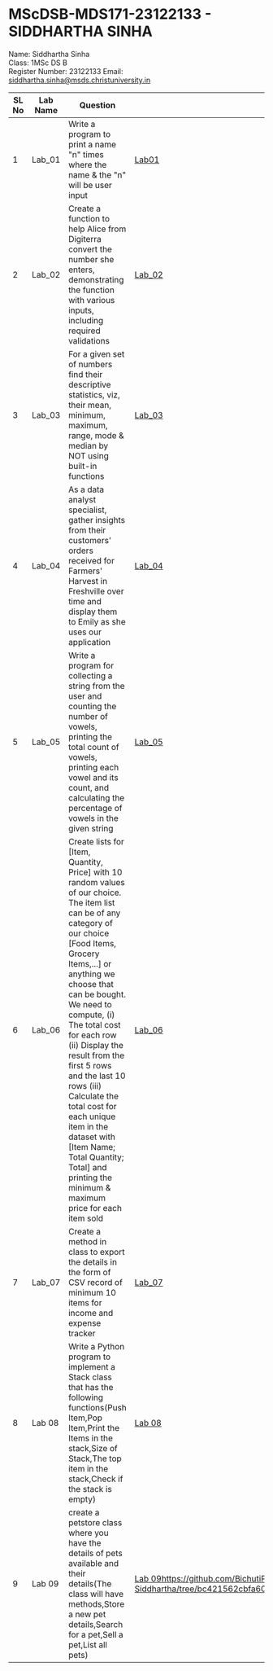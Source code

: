 # MScDSB-MDS171-23122133 - SIDDHARTHA SINHA
Name: Siddhartha Sinha   
Class: 1MSc DS B   
Register Number: 23122133
Email: siddhartha.sinha@msds.christuniversity.in

| SL No | Lab Name | Question | Link to Code |
|---    |---       |---       |---           |
| 1     | Lab_01   | Write a program to print a name "n" times where the name & the "n" will be user input|<a href="[Lab01](https://github.com/BichutiPata19/MScDSB-MDS171-23122133-Siddhartha/blob/78789088cb3227fcb62fc54ff248f2f6bcd94e94/Lab%20works/Lab01/Lab01.ipynb)">[Lab01](https://github.com/BichutiPata19/MScDSB-MDS171-23122133-Siddhartha/blob/78789088cb3227fcb62fc54ff248f2f6bcd94e94/Lab%20works/Lab01/Lab01.ipynb)</a>|
| 2     | Lab_02   | Create a function to help Alice from Digiterra convert the number she enters, demonstrating the function with various inputs, including required validations|<a href="[Lab02.ipynb](https://github.com/BichutiPata19/MScDSB-MDS171-23122133-Siddhartha/tree/18a1bade973f3b0fe1290c49db73d210cd9614db/Lab%20works/Lab02)">[Lab_02](https://github.com/BichutiPata19/MScDSB-MDS171-23122133-Siddhartha/tree/18a1bade973f3b0fe1290c49db73d210cd9614db/Lab%20works/Lab02)</a>|
| 3     | Lab_03   | For a given set of numbers find their descriptive statistics, viz, their mean, minimum, maximum, range, mode & median by NOT using built-in functions|<a href="[Lab03.ipynb](https://github.com/BichutiPata19/MScDSB-MDS171-23122133-Siddhartha/tree/18a1bade973f3b0fe1290c49db73d210cd9614db/Lab%20works/Lab03)">[Lab_03](https://github.com/BichutiPata19/MScDSB-MDS171-23122133-Siddhartha/tree/18a1bade973f3b0fe1290c49db73d210cd9614db/Lab%20works/Lab03)</a>|
| 4     | Lab_04   | As a data analyst specialist, gather insights from their customers' orders received for Farmers' Harvest in Freshville over time and display them to Emily as she uses our application|<a href="[Lab04.ipynb](https://github.com/BichutiPata19/MScDSB-MDS171-23122133-Siddhartha/tree/18a1bade973f3b0fe1290c49db73d210cd9614db/Lab%20works/Lab04)">[Lab_04](https://github.com/BichutiPata19/MScDSB-MDS171-23122133-Siddhartha/tree/18a1bade973f3b0fe1290c49db73d210cd9614db/Lab%20works/Lab04)</a>|
| 5     | Lab_05   | Write a program for collecting a string from the user and counting the number of vowels, printing the total count of vowels, printing each vowel and its count, and calculating the percentage of vowels in the given string|<a href="[Lab05.ipynb](https://github.com/BichutiPata19/MScDSB-MDS171-23122133-Siddhartha/tree/18a1bade973f3b0fe1290c49db73d210cd9614db/Lab%20works/Lab05)">[Lab_05](https://github.com/BichutiPata19/MScDSB-MDS171-23122133-Siddhartha/tree/18a1bade973f3b0fe1290c49db73d210cd9614db/Lab%20works/Lab05)</a>|
| 6     | Lab_06   | Create lists for [Item, Quantity, Price] with 10 random values of our choice. The item list can be of any category of our choice [Food Items, Grocery Items,...] or anything we choose that can be bought. We need to compute, (i) The total cost for each row (ii) Display the result from the first 5 rows and the last 10 rows (iii) Calculate the total cost for each unique item in the dataset with [Item Name; Total Quantity; Total] and printing the minimum & maximum price for each item sold|<a href="[Lab06.ipynb](https://github.com/BichutiPata19/MScDSB-MDS171-23122133-Siddhartha/tree/18a1bade973f3b0fe1290c49db73d210cd9614db/Lab%20works/Lab06)">[Lab_06](https://github.com/BichutiPata19/MScDSB-MDS171-23122133-Siddhartha/tree/18a1bade973f3b0fe1290c49db73d210cd9614db/Lab%20works/Lab06)</a>|
| 7     | Lab_07   | Create a method in class to export the details in the form of CSV record of minimum 10 items for income and expense tracker|<a href="[[CAC01.ipynb](https://github.com/BichutiPata19/MScDSB-MDS171-23122133-Siddhartha/tree/18a1bade973f3b0fe1290c49db73d210cd9614db/Lab%20works/Lab07)](https://github.com/BichutiPata19/MScDSB-MDS171-23122133-Siddhartha/tree/18a1bade973f3b0fe1290c49db73d210cd9614db/Lab%20works/Lab07)">[Lab_07](https://github.com/BichutiPata19/MScDSB-MDS171-23122133-Siddhartha/tree/18a1bade973f3b0fe1290c49db73d210cd9614db/Lab%20works/Lab07)</a>|
| 8  | Lab 08   | Write a Python program to implement a Stack class that has the following functions(Push Item,Pop Item,Print the Items in the stack,Size of Stack,The top item in the stack,Check if the stack is empty)|<a href="[Lab 08.ipynb](https://github.com/BichutiPata19/MScDSB-MDS171-23122133-Siddhartha/tree/398f12bc2a26a406462a41bf70c8a511990e966b/Lab%20works/Lab08)">[Lab 08](https://github.com/BichutiPata19/MScDSB-MDS171-23122133-Siddhartha/tree/398f12bc2a26a406462a41bf70c8a511990e966b/Lab%20works/Lab08)</a>|
| 9  | Lab 09   | create a petstore class where you have the details of pets available and their details(The class will have methods,Store a new pet details,Search for a pet,Sell a pet,List all pets)|<a href="[Lab 09](https://github.com/BichutiPata19/MScDSB-MDS171-23122133-Siddhartha/tree/bc421562cbfa60bc82ed41b861052c24601e80bb/Lab%20works/Lab09)https://github.com/BichutiPata19/MScDSB-MDS171-23122133-Siddhartha/tree/bc421562cbfa60bc82ed41b861052c24601e80bb/Lab%20works/Lab09">[Lab 09](https://github.com/BichutiPata19/MScDSB-MDS171-23122133-Siddhartha/tree/bc421562cbfa60bc82ed41b861052c24601e80bb/Lab%20works/Lab09)https://github.com/BichutiPata19/MScDSB-MDS171-23122133-Siddhartha/tree/bc421562cbfa60bc82ed41b861052c24601e80bb/Lab%20works/Lab09</a>|
